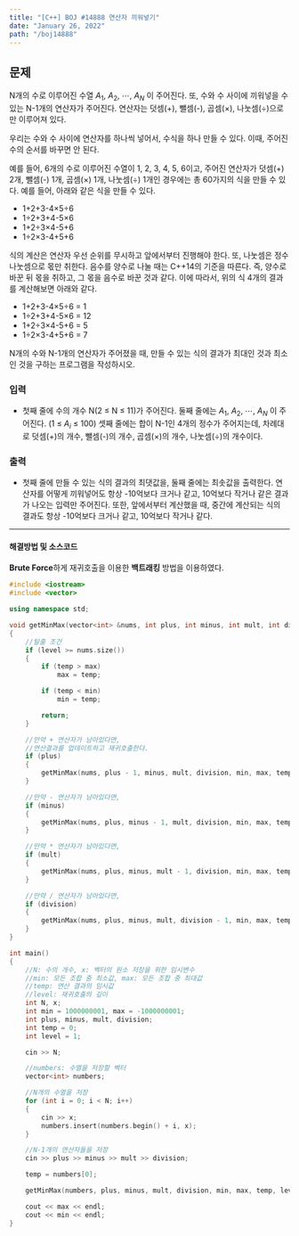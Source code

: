 ```yaml
---
title: "[C++] BOJ #14888 연산자 끼워넣기"
date: "January 26, 2022"
path: "/boj14888"
---
```


## 문제

N개의 수로 이루어진 수열 $A_1$, $A_2$, $\cdots$, $A_N$ 이 주어진다. 또, 수와 수 사이에 끼워넣을 수 있는 N-1개의 연산자가 주어진다. 연산자는 덧셈(+), 뺄셈(-), 곱셈(×), 나눗셈(÷)으로만 이루어져 있다.

우리는 수와 수 사이에 연산자를 하나씩 넣어서, 수식을 하나 만들 수 있다. 이때, 주어진 수의 순서를 바꾸면 안 된다.

예를 들어, 6개의 수로 이루어진 수열이 1, 2, 3, 4, 5, 6이고, 주어진 연산자가 덧셈(+) 2개, 뺄셈(-) 1개, 곱셈(×) 1개, 나눗셈(÷) 1개인 경우에는 총 60가지의 식을 만들 수 있다. 예를 들어, 아래와 같은 식을 만들 수 있다.

- 1+2+3-4×5÷6
- 1÷2+3+4-5×6
- 1+2÷3×4-5+6
- 1÷2×3-4+5+6

식의 계산은 연산자 우선 순위를 무시하고 앞에서부터 진행해야 한다. 또, 나눗셈은 정수 나눗셈으로 몫만 취한다. 음수를 양수로 나눌 때는 C++14의 기준을 따른다. 즉, 양수로 바꾼 뒤 몫을 취하고, 그 몫을 음수로 바꾼 것과 같다. 이에 따라서, 위의 식 4개의 결과를 계산해보면 아래와 같다.

- 1+2+3-4×5÷6 = 1
- 1÷2+3+4-5×6 = 12
- 1+2÷3×4-5+6 = 5
- 1÷2×3-4+5+6 = 7

N개의 수와 N-1개의 연산자가 주어졌을 때, 만들 수 있는 식의 결과가 최대인 것과 최소인 것을 구하는 프로그램을 작성하시오.

### 입력

- 첫째 줄에 수의 개수 N(2 ≤ N ≤ 11)가 주어진다. 둘째 줄에는 $A_1$, $A_2$, $\cdots$, $A_N$ 이 주어진다. (1 ≤ $A_i$ ≤ 100) 셋째 줄에는 합이 N-1인 4개의 정수가 주어지는데, 차례대로 덧셈(+)의 개수, 뺄셈(-)의 개수, 곱셈(×)의 개수, 나눗셈(÷)의 개수이다.

### 출력

- 첫째 줄에 만들 수 있는 식의 결과의 최댓값을, 둘째 줄에는 최솟값을 출력한다. 연산자를 어떻게 끼워넣어도 항상 -10억보다 크거나 같고, 10억보다 작거나 같은 결과가 나오는 입력만 주어진다. 또한, 앞에서부터 계산했을 때, 중간에 계산되는 식의 결과도 항상 -10억보다 크거나 같고, 10억보다 작거나 같다.

<hr />

#### 해결방법 및 소스코드

**Brute Force**하게 재귀호출을 이용한 **백트래킹** 방법을 이용하였다.

```cpp
#include <iostream>
#include <vector>

using namespace std;

void getMinMax(vector<int> &nums, int plus, int minus, int mult, int division, int &min, int &max, int temp, int level)
{
    //탈출 조건
    if (level >= nums.size())
    {
        if (temp > max)
            max = temp;

        if (temp < min)
            min = temp;

        return;
    }

    //만약 + 연산자가 남아있다면,
    //연산결과를 업데이트하고 재귀호출한다.
    if (plus)
    {
        getMinMax(nums, plus - 1, minus, mult, division, min, max, temp + nums[level], level + 1);
    }

    //만약 - 연산자가 남아있다면,
    if (minus)
    {
        getMinMax(nums, plus, minus - 1, mult, division, min, max, temp - nums[level], level + 1);
    }

    //만약 * 연산자가 남아있다면,
    if (mult)
    {
        getMinMax(nums, plus, minus, mult - 1, division, min, max, temp * nums[level], level + 1);
    }

    //만약 / 연산자가 남아있다면,
    if (division)
    {
        getMinMax(nums, plus, minus, mult, division - 1, min, max, temp / nums[level], level + 1);
    }
}

int main()
{
    //N: 수의 개수, x: 벡터의 원소 저장을 위한 임시변수
    //min: 모든 조합 중 최소값, max: 모든 조합 중 최대값
    //temp: 연산 결과의 임시값
    //level: 재귀호출의 깊이
    int N, x;
    int min = 1000000001, max = -1000000001;
    int plus, minus, mult, division;
    int temp = 0;
    int level = 1;

    cin >> N;

    //numbers: 수열을 저장할 벡터
    vector<int> numbers;

    //N개의 수열을 저장
    for (int i = 0; i < N; i++)
    {
        cin >> x;
        numbers.insert(numbers.begin() + i, x);
    }

    //N-1개의 연산자들을 저장
    cin >> plus >> minus >> mult >> division;

    temp = numbers[0];

    getMinMax(numbers, plus, minus, mult, division, min, max, temp, level);

    cout << max << endl;
    cout << min << endl;
}
```
